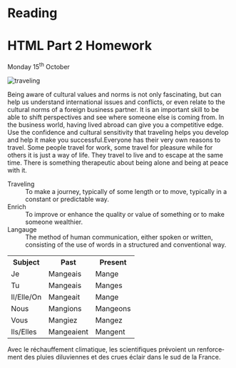 <h1>Reading</h1>
<h1>HTML Part 2 Homework</h1>

<p> <!-- change heading tag <h2> to paragraph tag <p> -->
 Monday 15<sup>th</sup> October <!-- added a closing tag for sup -->
 </p>
 <p> <!-- put paragraph tags around the image -->
<img class="imgLeft" src="https://upload.wikimedia.org/wikipedia/commons/d/df/El_viaxeru_d%27Urculo.JPG" alt="traveling">
 
Being aware of cultural values and norms is not only fascinating, but can help us understand international issues and conflicts, or even relate to the cultural norms of a foreign business partner. It is an important skill to be able to shift perspectives and see where someone else is coming from. In the business world, having lived abroad can give you a competitive edge. Use the confidence and cultural sensitivity that traveling helps you develop and help it make you successful.Everyone has their very own reasons to travel. Some people travel for work, some travel for pleasure while for others it is just a way of life. They travel to live and to escape at the same time. There is something therapeutic about being alone and being at peace with it.
 </p>


 <!-- The Description List is perfect -->
<dl>
 <dt>Traveling</dt>
 <dd>To make a journey, typically of some length or to move, typically in a constant or predictable way.</dd>


 <dt>Enrich</dt>
 <dd>To improve or enhance the quality or value of something or to make someone wealthier.</dd>
 
  
   <dt>Langauge</dt>
   <dd>The method of human communication, either spoken or written, consisting of the use of words in a structured and conventional way.</dd>
   </dl>
   <!-- End of the description list -->
   
  <table>
 <tr><th>Subject</th><th> Past</th><th> Present</th> </tr> <!-- Added </tr> tag to close the table row -->
 <tr><td> Je </td> <td> Mangeais </td><td> Mange </td></tr> <!-- fixed the first <td> tag as it was incorrectly set to <th> before -->
  <tr><td> Tu </td><td> Mangeais</td><td> Manges </td></tr> <!-- fixed the first <td> tag as it was incorrectly set to <th> before -->
 <tr><td> Il/Elle/On </td><td> Mangeait </td><td> Mange </td></tr> 
 <tr><td> Nous </td><td> Mangions </td><td> Mangeons </td></tr> <!-- fixed the first <td> tag as it was incorrectly set to <th> before -->
 <tr><td> Vous </td><td> Mangiez </td><td> Mangez </td></tr> <!-- fixed the first <td> tag as it was incorrectly set to <th> before -->
 <tr><td> Ils/Elles</td><td> Mangeaient </td><td> Mangent </td> </tr> <!-- fixed the first <td> tag as it was incorrectly set to <th> before -->
 </table>
  
 <p>  <!-- change heading tag <h2> to paragraph tag <p> -->
<p lang="fr">Avec le réchauffement climatique, les scientifiques prévoient un renforcement des pluies diluviennes et des crues éclair dans le sud de la France.</p> <!-- change HTML tag <html> to paragraph tag <p> and closing html tag </html> to closing paragraph tag </p> -->
</p> <!-- change close heading tag </h2> to close paragraph tag </p> -->
 
